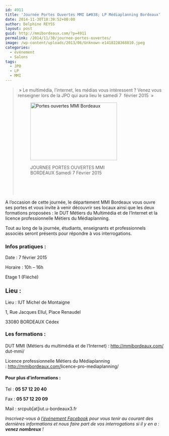 ```yaml
---
id: 4911
title: 'Journée Portes Ouvertes MMI &#038; LP Médiaplanning Bordeaux'
date: 2014-11-30T18:39:52+00:00
author: Delphine REYSS
layout: post
guid: http://mmibordeaux.com/?p=4911
permalink: /2014/11/30/journee-portes-ouvertes/
image: /wp-content/uploads/2013/06/Unknown-e1418228368810.jpeg
categories:
  - événement
  - Salons
tags:
  - JPO
  - LP
  - MMI
---
```

>  » Le multimédia, l&rsquo;internet, les médias vous intéressent ? Venez vous renseigner lors de la JPO qui aura lieu le samedi 7  février 2015  »<figure id="attachment_5042" style="max-width: 275px" class="wp-caption alignnone">
> 
> [<img class="size-full wp-image-5042" src="http://mmibordeaux.com/wp-content/uploads/2013/06/Unknown-e1418228368810.jpeg" alt="Portes ouvertes MMI Bordeaux" width="275" height="183" />](http://mmibordeaux.com/wp-content/uploads/2013/06/Unknown-e1418228368810.jpeg)<figcaption class="wp-caption-text">JOURNEE PORTES OUVERTES MMI BORDEAUX Samedi 7 Février 2015</figcaption></figure> 
> 
> &nbsp;
> 
> &nbsp;

A l&rsquo;occasion de cette journée, le département MMI Bordeaux vous ouvre ses portes et vous invite à venir découvrir ses locaux ainsi que les deux formations proposées : le DUT Métiers du Multimédia et de l&rsquo;Internet et la licence professionnelle Métiers du Médiaplanning.
  
Tout au long de la journée, étudiants, enseignants et professionnels associés seront présents pour répondre à vos interrogations.

### Infos pratiques :

Date : 7 février 2015
  
Horaire : 10h – 16h
  
Etage 1 (Fléché)

### <span style="font-size: 1.17em;">Lieu :</span>

Lieu : IUT Michel de Montaigne
  
1, Rue Jacques Ellul, Place Renaudel
  
33080 BORDEAUX Cédex

#### <span style="font-size: 1.17em;">Les formations :</span>

DUT MMI (Métiers du multimédia et de l&rsquo;Internet) : <a href="http://www.facebook.com/l.php?u=http%3A%2F%2Fmmibordeaux.com%2Fdut-mmi%2F&h=XAQHQXx1lAQGuXrZhbogWbw5S_HCGwXmV2faiA_zig7CAIA&s=1" target="_blank" rel="nofollow nofollow">http://mmibordeaux.com/<wbr />dut-mmi/</a>
  
Licence professionnelle Métiers du Médiaplanning : <a href="http://www.facebook.com/l.php?u=http%3A%2F%2Fmmibordeaux.com%2Flicence-pro-mediaplanning%2F&h=1AQEmmw4OAQHlPFtn6ubUN5CgBd07CN9-qJQmX30jk_hStQ&s=1" target="_blank" rel="nofollow nofollow">http://mmibordeaux.com/<wbr />licence-pro-mediaplanning/</a>

#### Pour plus d&rsquo;informations :

Tel : **05 57 12 20 40**
  
Fax : **05 57 12 20 09**
  
Mail : srcpub[at]iut.u-bordeaux3.fr

_Inscrivez-vous à [l’événement Facebook](https://www.facebook.com/events/218937574955979/?source=1 "Rejoindre l’événement Facebook") pour vous tenir au courant des dernières informations et nous faire part de vos interrogations si il y en a : **venez nombreux** !_

&nbsp;